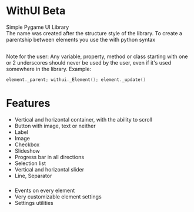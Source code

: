 # WithUI Beta

Simple Pygame UI Library <br>
The name was created after the structure style of the library. To create a parentship between elements you use the with python syntax

##
Note for the user: Any variable, property, method or class starting with one or 2 underscores should never be used by the user, even if it's used somewhere in the library. Example:
```c
element._parent; withui._Element(); element._update()
```

# Features

- Vertical and horizontal container, with the ability to scroll
- Button with image, text or neither
- Label
- Image
- Checkbox
- Slideshow
- Progress bar in all directions
- Selection list
- Vertical and horizontal slider
- Line, Separator
###
- Events on every element
- Very customizable element settings
- Settings utilities